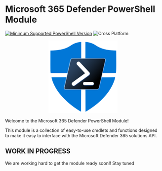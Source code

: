 # Microsoft 365 Defender PowerShell Module

[![Minimum Supported PowerShell Version](https://img.shields.io/badge/PowerShell-5.1+-purple.svg)](https://github.com/PowerShell/PowerShell) ![Cross Platform](https://img.shields.io/badge/platform-windows-lightgrey)


<p align="center">
    <img src="./media/small_psmd.png" alt="PSMDATP Logo" >
</p>

Welcome to the Microsoft 365 Defender PowerShell Module!

This module is a collection of easy-to-use cmdlets and functions designed to make it easy to interface with the Microsoft Defender 365 solutions API.

## WORK IN PROGRESS

We are working hard to get the module ready soon!! Stay tuned

